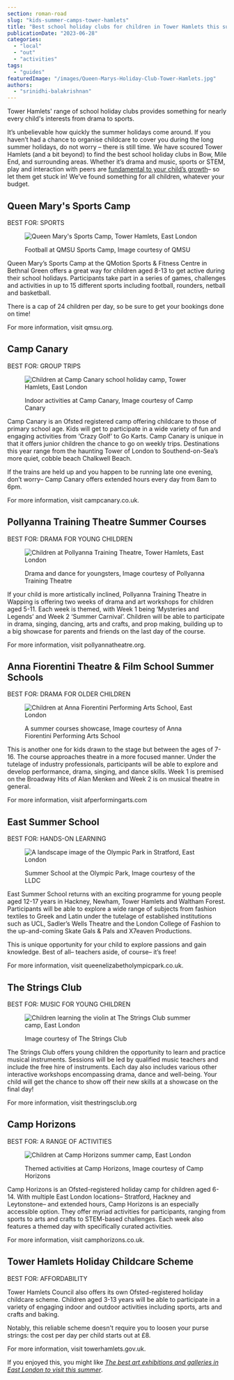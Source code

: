 ```yaml
---
section: roman-road
slug: "kids-summer-camps-tower-hamlets"
title: "Best school holiday clubs for children in Tower Hamlets this summer"
publicationDate: "2023-06-28"
categories: 
  - "local"
  - "out"
  - "activities"
tags: 
  - "guides"
featuredImage: "/images/Queen-Marys-Holiday-Club-Tower-Hamlets.jpg"
authors: 
  - "srinidhi-balakrishnan"
---
```


Tower Hamlets' range of school holiday clubs provides something for nearly every child's interests from drama to sports.

It’s unbelievable how quickly the summer holidays come around. If you haven’t had a chance to organise childcare to cover you during the long summer holidays, do not worry – there is still time. We have scoured Tower Hamlets (and a bit beyond) to find the best school holiday clubs in Bow, Mile End, and surrounding areas. Whether it’s drama and music, sports or STEM, play and interaction with peers are [fundamental to your child’s growth](https://www.theguardian.com/society/2023/apr/22/get-stuck-in-but-let-them-lead-an-experts-guide-to-playing-with-your-children)– so let them get stuck in! We’ve found something for all children, whatever your budget.

## Queen Mary's Sports Camp

BEST FOR: SPORTS

<figure>

![Queen Mary's Sports Camp, Tower Hamlets, East London](/images/Queen-Marys-Holiday-Club-Tower-Hamlets.jpg)

<figcaption>

Football at QMSU Sports Camp, Image courtesy of QMSU

</figcaption>

</figure>

Queen Mary’s Sports Camp at the QMotion Sports & Fitness Centre in Bethnal Green offers a great way for children aged 8-13 to get active during their school holidays. Participants take part in a series of games, challenges and activities in up to 15 different sports including football, rounders, netball and basketball.  

There is a cap of 24 children per day, so be sure to get your bookings done on time!

For more information, visit qmsu.org.

## Camp Canary

BEST FOR: GROUP TRIPS

<figure>

![Children at Camp Canary school holiday camp, Tower Hamlets, East London](/images/Camp-Canary-East-London.jpg)

<figcaption>

Indoor activities at Camp Canary, Image courtesy of Camp Canary

</figcaption>

</figure>

Camp Canary is an Ofsted registered camp offering childcare to those of primary school age. Kids will get to participate in a wide variety of fun and engaging activities from ‘Crazy Golf’ to Go Karts. Camp Canary is unique in that it offers junior children the chance to go on weekly trips. Destinations this year range from the haunting Tower of London to Southend-on-Sea’s more quiet, cobble beach Chalkwell Beach. 

If the trains are held up and you happen to be running late one evening, don’t worry– Camp Canary offers extended hours every day from 8am to 6pm.

For more information, visit campcanary.co.uk.

## Pollyanna Training Theatre Summer Courses

BEST FOR: DRAMA FOR YOUNG CHILDREN

<figure>

![Children at Pollyanna Training Theatre, Tower Hamlets, East London](/images/Pollyanna-Holiday-Club-Tower-Hamlets.jpg)

<figcaption>

Drama and dance for youngsters, Image courtesy of Pollyanna Training Theatre

</figcaption>

</figure>

If your child is more artistically inclined, Pollyanna Training Theatre in Wapping is offering two weeks of drama and art workshops for children aged 5-11. Each week is themed, with Week 1 being ‘Mysteries and Legends’ and Week 2 ‘Summer Carnival’. Children will be able to participate in drama, singing, dancing, arts and crafts, and prop making, building up to a big showcase for parents and friends on the last day of the course. 

For more information, visit pollyannatheatre.org.

## Anna Fiorentini Theatre & Film School Summer Schools

BEST FOR: DRAMA FOR OLDER CHILDREN

<figure>

![Children at Anna Fiorentini Performing Arts School, East London](/images/Anna-Fiorentini-Holiday-Club-Tower-Hamlets.jpg)

<figcaption>

A summer courses showcase, Image courtesy of Anna Fiorentini Performing Arts School

</figcaption>

</figure>

This is another one for kids drawn to the stage but between the ages of 7-16. The course approaches theatre in a more focused manner. Under the tutelage of industry professionals, participants will be able to explore and develop performance, drama, singing, and dance skills. Week 1 is premised on the Broadway Hits of Alan Menken and Week 2 is on musical theatre in general. 

For more information, visit afperformingarts.com

## East Summer School

BEST FOR: HANDS-ON LEARNING

<figure>

![A landscape image of the Olympic Park in Stratford, East London](/images/Olympic-park-after-4.jpg)

<figcaption>

Summer School at the Olympic Park, Image courtesy of the LLDC

</figcaption>

</figure>

East Summer School returns with an exciting programme for young people aged 12-17 years in Hackney, Newham, Tower Hamlets and Waltham Forest. Participants will be able to explore a wide range of subjects from fashion textiles to Greek and Latin under the tutelage of established institutions such as UCL, Sadler’s Wells Theatre and the London College of Fashion to the up-and-coming Skate Gals & Pals and X7eaven Productions. 

This is unique opportunity for your child to explore passions and gain knowledge. Best of all– teachers aside, of course– it’s free!

For more information, visit queenelizabetholympicpark.co.uk.

## The Strings Club

BEST FOR: MUSIC FOR YOUNG CHILDREN

<figure>

![Children learning the violin at The Strings Club summer camp, East London](/images/Strings-Club-East-London-1.jpg)

<figcaption>

Image courtesy of The Strings Club

</figcaption>

</figure>

The Strings Club offers young children the opportunity to learn and practice musical instruments. Sessions will be led by qualified music teachers and include the free hire of instruments. Each day also includes various other interactive workshops encompassing drama, dance and well-being. Your child will get the chance to show off their new skills at a showcase on the final day! 

For more information, visit thestringsclub.org

## Camp Horizons

BEST FOR: A RANGE OF ACTIVITIES

<figure>

![Children at Camp Horizons summer camp, East London](/images/Camp-Horizons-Holiday-Club-Tower-Hamlets.jpg)

<figcaption>

Themed activities at Camp Horizons, Image courtesy of Camp Horizons

</figcaption>

</figure>

Camp Horizons is an Ofsted-registered holiday camp for children aged 6-14. With multiple East London locations– Stratford, Hackney and Leytonstone– and extended hours, Camp Horizons is an especially accessible option. They offer myriad activities for participants, ranging from sports to arts and crafts to STEM-based challenges. Each week also features a themed day with specifically curated activities. 

For more information, visit camphorizons.co.uk.

## Tower Hamlets Holiday Childcare Scheme

BEST FOR: AFFORDABILITY

Tower Hamlets Council also offers its own Ofsted-registered holiday childcare scheme. Children aged 3-13 years will be able to participate in a variety of engaging indoor and outdoor activities including sports, arts and crafts and baking. 

Notably, this reliable scheme doesn't require you to loosen your purse strings: the cost per day per child starts out at £8. 

For more information, visit towerhamlets.gov.uk.

If you enjoyed this, you might like [_The best art exhibitions_ _and galleries in East London to visit this summer_](https://romanroadlondon.com/art-exhibitions-east-london/).


